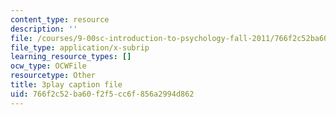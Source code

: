 ```yaml
---
content_type: resource
description: ''
file: /courses/9-00sc-introduction-to-psychology-fall-2011/766f2c52ba60f2f5cc6f856a2994d862_v4ur5mna060.srt
file_type: application/x-subrip
learning_resource_types: []
ocw_type: OCWFile
resourcetype: Other
title: 3play caption file
uid: 766f2c52-ba60-f2f5-cc6f-856a2994d862
---
```

